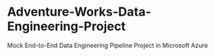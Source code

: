 # Adventure-Works-Data-Engineering-Project
Mock End-to-End Data Engineering Pipeline Project in Microsoft Azure
